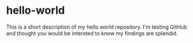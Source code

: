 # hello-world
This is a short description of my hello world repository. I'm testing GitHub and thought you would be intersted to know my findings are splendid.
